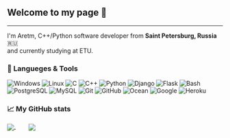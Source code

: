## Welcome to my page 👋
---

I'm Aretm, C++/Python software developer from <b>Saint Petersburg, Russia</b> :ru:
</br>and currently studying at ETU.

### 🔧 Langueges & Tools
<P>
    <img alt="Windows" src="https://img.shields.io/badge/OS-Windows-informational?style=flat&logo=Windows&logoColor=white&color=2bbc8a"/>
    <img alt="Linux" src="https://img.shields.io/badge/OS-Linux-informational?style=flat&logo=Linux&logoColor=white&color=2bbc8a"/>
    <img alt="C" src="https://img.shields.io/badge/Code-C-informational?style=flat&logo=C&logoColor=white&color=2bbc8a"/>
    <img alt="C++" src="https://img.shields.io/badge/Code-C++-informational?style=flat&logo=c%2B%2B&logoColor=white&color=2bbc8a"/>
    <img alt="Python" src="https://img.shields.io/badge/Code-Python-informational?style=flat&logo=Python&logoColor=white&color=2bbc8a"/>
    <img alt="Django" src="https://img.shields.io/badge/Code-Python_django-informational?style=flat&logo=Django&logoColor=white&color=2bbc8a"/>
    <img alt="Flask" src="https://img.shields.io/badge/Code-Python_Flask-informational?style=flat&logo=Flask&logoColor=white&color=2bbc8a"/>
    <img alt="Bash" src="https://img.shields.io/badge/Shell-Bash-informational?style=flat&logo=gnu-bash&logoColor=white&color=2bbc8a"/>
    <img alt="PostgreSQL" src="https://img.shields.io/badge/Tools-PostgreSQL-informational?style=flat&logo=PostgreSQL&logoColor=white&color=2bbc8a"/>
    <img alt="MySQL" src="https://img.shields.io/badge/Tools-MySQL-informational?style=flat&logo=MySQL&logoColor=white&color=2bbc8a"/>
    <img alt="Git" src="https://img.shields.io/badge/Tools-Git-informational?style=flat&logo=Git&logoColor=white&color=2bbc8a"/>
    <img alt="GitHub" src="https://img.shields.io/badge/Tools-GitHub-informational?style=flat&logo=github&logoColor=white&color=2bbc8a"/>
    <img alt="Ocean" src="https://img.shields.io/badge/Cloud-Digital_Ocean-informational?style=flat&logo=digitalocean&logoColor=white&color=2bbc8a"/>
    <img alt="Google" src="https://img.shields.io/badge/Cloud-Google_cloud-informational?style=flat&logo=google-cloud&logoColor=white&color=2bbc8a"/>
    <img alt="Heroku" src="https://img.shields.io/badge/Cloud-Heroku-informational?style=flat&logo=Heroku&logoColor=white&color=2bbc8a"/>
</P>

### 📈 My GitHub stats

<a href="https://github.com/MercyFlesh/MercyFlesh">
  <img align="center" src="https://github-readme-stats.vercel.app/api/top-langs/?username=MercyFlesh&hide=go,html&title_color=ffffff&text_color=c9cacc&icon_color=2bbc8a&bg_color=373F46" />
</a>

<a href="https://github.com/MercyFlesh/MercyFlesh">
  <img align="center" style="margin-left: 30px;" src="https://github-readme-stats.vercel.app/api?username=MercyFlesh&show_icons=true&line_height=27&count_private=true&theme=vue-dark&bg_color=373F46"/>
</a>


